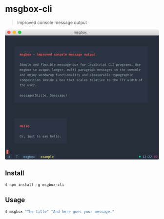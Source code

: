 # msgbox-cli

> Improved console message output

<img src="screenshot.png" width="569">

## Install

```
$ npm install -g msgbox-cli
```

## Usage

```bash
$ msgbox "The title" "And here goes your message."
```
